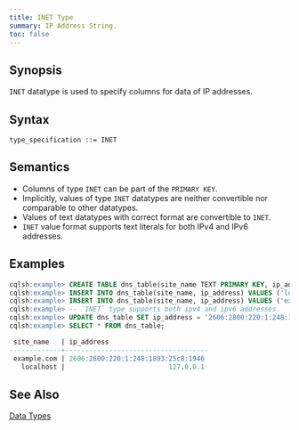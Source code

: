 ```yaml
---
title: INET Type
summary: IP Address String.
toc: false
---
```


## Synopsis

`INET` datatype is used to specify columns for data of IP addresses.

## Syntax
```
type_specification ::= INET
```

## Semantics

- Columns of type `INET` can be part of the `PRIMARY KEY`.
- Implicitly, values of type `INET` datatypes are neither convertible nor comparable to other datatypes.
- Values of text datatypes with correct format are convertible to `INET`.
- `INET` value format supports text literals for both IPv4 and IPv6 addresses.

## Examples
``` sql
cqlsh:example> CREATE TABLE dns_table(site_name TEXT PRIMARY KEY, ip_address INET);
cqlsh:example> INSERT INTO dns_table(site_name, ip_address) VALUES ('localhost', '127.0.0.1');
cqlsh:example> INSERT INTO dns_table(site_name, ip_address) VALUES ('example.com', '93.184.216.34'); 
cqlsh:example> -- `INET` type supports both ipv4 and ipv6 addresses.
cqlsh:example> UPDATE dns_table SET ip_address = '2606:2800:220:1:248:1893:25c8:1946' WHERE site_name = 'example.com'; 
cqlsh:example> SELECT * FROM dns_table;

 site_name   | ip_address
-------------+------------------------------------
 example.com | 2606:2800:220:1:248:1893:25c8:1946
   localhost |                          127.0.0.1
```

## See Also

[Data Types](..#datatypes)
